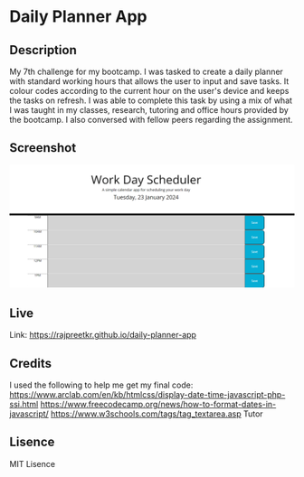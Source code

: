 # Daily Planner App

## Description

My 7th challenge for my bootcamp. I was tasked to create a daily planner with standard working hours that allows the user to input and save tasks. It colour codes according to the current hour on the user's device and keeps the tasks on refresh. I was able to complete this task by using a mix of what I was taught in my classes, research, tutoring and office hours provided by the bootcamp. I also conversed with fellow peers regarding the assignment.

## Screenshot

![Alt text](image.png)

## Live

Link: https://rajpreetkr.github.io/daily-planner-app

## Credits

I used the following to help me get my final code:
https://www.arclab.com/en/kb/htmlcss/display-date-time-javascript-php-ssi.html
https://www.freecodecamp.org/news/how-to-format-dates-in-javascript/
https://www.w3schools.com/tags/tag_textarea.asp
Tutor

## Lisence

MIT Lisence
